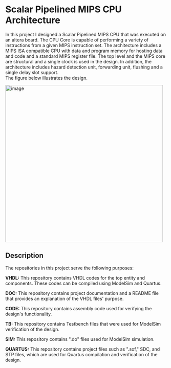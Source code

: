 # Scalar Pipelined MIPS CPU Architecture

In this project I designed a Scalar Pipelined MIPS CPU that was executed on an altera board.
The CPU Core is capable of performing a variety of instructions from a given MIPS instruction set.
The architecture includes a MIPS ISA compatible CPU with data and program memory for hosting data and code and a standard MIPS register file. 
The top level and the MIPS core are structural and a single clock is used in the design.
In addition, the architecture includes hazard detection unit, forwarding unit, flushing and a single delay slot support.  
The figure below illustrates the design.  

    

<img width="492" alt="image" src="https://github.com/Michaelkedik/Scalar-Pipelined-MIPS-CPU/assets/136968696/f658c3fe-47dd-4d49-8cbe-ff1a08bdd170">




## Description


The repositories in this project serve the following purposes:

**VHDL:** This repository contains VHDL codes for the top entity and components. These codes can be compiled using ModelSim and Quartus.

**DOC:** This repository contains project documentation and a README file that provides an explanation of the VHDL files' purpose.

**CODE:** This repository contains assembly code used for verifying the design's functionality.

**TB:** This repository contains Testbench files that were used for ModelSim verification of the design.

**SIM:** This repository contains ".do" files used for ModelSim simulation.

**QUARTUS:** This repository contains project files such as ".sof," SDC, and STP files, which are used for Quartus compilation and verification of the design.
